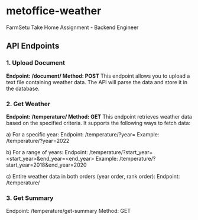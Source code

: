 # metoffice-weather
FarmSetu Take Home Assignment - Backend Engineer

## API Endpoints

### 1. Upload Document
**Endpoint: /document/
Method: POST**
This endpoint allows you to upload a text file containing weather data. The API will parse the data and store it in the database.

### 2. Get Weather
**Endpoint: /temperature/
Method: GET**
This endpoint retrieves weather data based on the specified criteria. It supports the following ways to fetch data:

  a) For a specific year:
  Endpoint: /temperature/?year=<year>
  Example: /temperature/?year=2022

  b) For a range of years:
  Endpoint: /temperature/?start_year=<start_year>&end_year=<end_year>
  Example: /temperature/?start_year=2018&end_year=2020

  c) Entire weather data in both orders (year order, rank order):
  Endpoint: /temperature/

### 3. Get Summary
Endpoint: /temperature/get-summary
Method: GET
